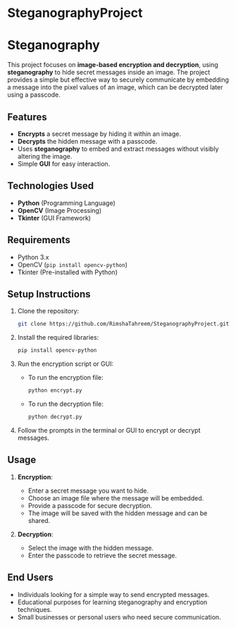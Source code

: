 # SteganographyProject
# Steganography

This project focuses on **image-based encryption and decryption**, using **steganography** to hide secret messages inside an image. The project provides a simple but effective way to securely communicate by embedding a message into the pixel values of an image, which can be decrypted later using a passcode.

## Features
- **Encrypts** a secret message by hiding it within an image.
- **Decrypts** the hidden message with a passcode.
- Uses **steganography** to embed and extract messages without visibly altering the image.
- Simple **GUI** for easy interaction.

## Technologies Used
- **Python** (Programming Language)
- **OpenCV** (Image Processing)
- **Tkinter** (GUI Framework)

## Requirements
- Python 3.x
- OpenCV (`pip install opencv-python`)
- Tkinter (Pre-installed with Python)
  
## Setup Instructions
1. Clone the repository:
   ```bash
   git clone https://github.com/RimshaTahreem/SteganographyProject.git
   ```
3. Install the required libraries:
   ```bash
   pip install opencv-python
   ```
   
4. Run the encryption script or GUI:
   - To run the encryption file:
     ```bash
     python encrypt.py
     ```
   - To run the decryption file:
     ```bash
     python decrypt.py
     ```

5. Follow the prompts in the terminal or GUI to encrypt or decrypt messages.

## Usage
1. **Encryption**:
   - Enter a secret message you want to hide.
   - Choose an image file where the message will be embedded.
   - Provide a passcode for secure decryption.
   - The image will be saved with the hidden message and can be shared.

2. **Decryption**:
   - Select the image with the hidden message.
   - Enter the passcode to retrieve the secret message.

## End Users
- Individuals looking for a simple way to send encrypted messages.
- Educational purposes for learning steganography and encryption techniques.
- Small businesses or personal users who need secure communication.
